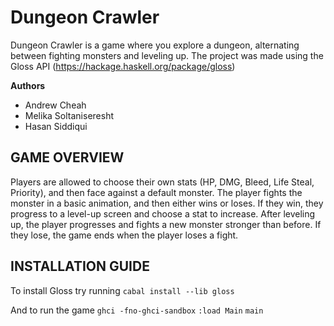 # Dungeon Crawler

Dungeon Crawler is a game where you explore a dungeon, alternating between fighting monsters and leveling up. The project was made using the Gloss API (https://hackage.haskell.org/package/gloss)

**Authors**
- Andrew Cheah
- Melika Soltaniseresht
- Hasan Siddiqui 

## GAME OVERVIEW
Players are allowed to choose their own stats (HP, DMG, Bleed, Life Steal, Priority), and then face against a default monster.
The player fights the monster in a basic animation, and then either wins or loses. 
If they win, they progress to a level-up screen and choose a stat to increase. After leveling up, the player progresses and fights a new monster stronger than before. 
If they lose, the game ends when the player loses a fight. 

## INSTALLATION GUIDE
To install Gloss try running
`
cabal install --lib gloss
`

And to run the game
`ghci -fno-ghci-sandbox`
`:load Main`
`main`
